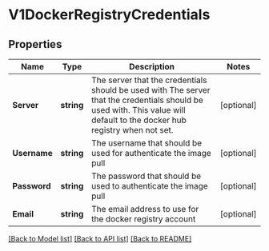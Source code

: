 # V1DockerRegistryCredentials

## Properties

Name | Type | Description | Notes
------------ | ------------- | ------------- | -------------
**Server** | **string** | The server that the credentials should be used with  The server that the credentials should be used with. This value will default to the docker hub registry when not set. | [optional] 
**Username** | **string** | The username that should be used for authenticate the image pull | [optional] 
**Password** | **string** | The password that should be used to authenticate the image pull | [optional] 
**Email** | **string** | The email address to use for the docker registry account | [optional] 

[[Back to Model list]](../README.md#documentation-for-models) [[Back to API list]](../README.md#documentation-for-api-endpoints) [[Back to README]](../README.md)


